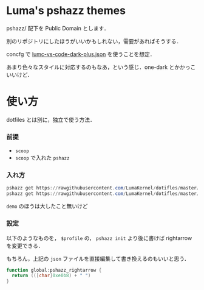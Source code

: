 # Luma's pshazz themes

pshazz/ 配下を Public Domain とします．

別のリポジトリにしたほうがいいかもしれない，需要があればそうする．

concfg で [lumc-vs-code-dark-plus.json](https://github.com/LumaKernel/dotfiles/master/windows/concfg/lumc-vs-code-dark-plus.json) を使うことを想定．

あまり色々なスタイルに対応するのもなあ，という感じ．one-dark とかかっこいいけど．


# 使い方

dotfiles とは別に，独立で使う方法．


### 前提

- `scoop`
- `scoop` で入れた `pshazz`


### 入れ方


```powershell
pshazz get https://rawgithubusercontent.com/LumaKernel/dotifles/master/windows/pshazz/themes/lumc-shell.json
pshazz get https://rawgithubusercontent.com/LumaKernel/dotifles/master/windows/pshazz/themes/demo.json
```

`demo` のほうは大したこと無いけど


### 設定

以下のようなものを， `$profile` の， `pshazz init` より後に書けば rightarrow を変更できる．

もちろん，上記の `json` ファイルを直接編集して書き換えるのもいいと思う．

```powershell
function global:pshazz_rightarrow {
  return (([char]0xe0b8) + " ")
}
```

